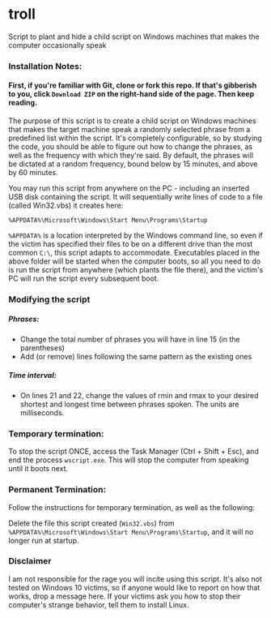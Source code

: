 # troll
Script to plant and hide a child script on Windows machines that makes the computer occasionally speak

### Installation Notes:

#### First, if you're familiar with Git, clone or fork this repo. If that's gibberish to you, click `Download ZIP` on the right-hand side of the page. Then keep reading.

The purpose of this script is to create a child script on Windows machines that makes the target machine speak a randomly selected phrase from a predefined list within the script. It's completely configurable, so by studying the code, you should be able to figure out how to change the phrases, as well as the frequency with which they're said. By default, the phrases will be dictated at a random frequency, bound below by 15 minutes, and above by 60 minutes.

You may run this script from anywhere on the PC - including an inserted USB disk containing the script. It will sequentially write lines of code to a file (called Win32.vbs) it creates here:

    %APPDATA%\Microsoft\Windows\Start Menu\Programs\Startup

`%APPDATA%` is a location interpreted by the Windows command line, so even if the victim has specified their files to be on a different drive than the most common `C:\`, this script adapts to accommodate. Executables placed in the above folder will be started when the computer boots, so all you need to do is run the script from anywhere (which plants the file there), and the victim's PC will run the script every subsequent boot.

### Modifying the script

##### Phrases:

- Change the total number of phrases you will have in line 15 (in the parentheses)
- Add (or remove) lines following the same pattern as the existing ones

##### Time interval:

- On lines 21 and 22, change the values of rmin and rmax to your desired shortest and longest time between phrases spoken. The units are milliseconds.

### Temporary termination:

To stop the script ONCE, access the Task Manager (Ctrl + Shift + Esc), and end the process `wscript.exe`. This will stop the computer from speaking until it boots next.

### Permanent Termination:

Follow the instructions for temporary termination, as well as the following:

Delete the file this script created (`Win32.vbs`) from `%APPDATA%\Microsoft\Windows\Start Menu\Programs\Startup`, and it will no longer run at startup.

### Disclaimer

I am not responsible for the rage you will incite using this script. It's also not tested on Windows 10 victims, so if anyone would like to report on how that works, drop a message here. If your victims ask you how to stop their computer's strange behavior, tell them to install Linux.
